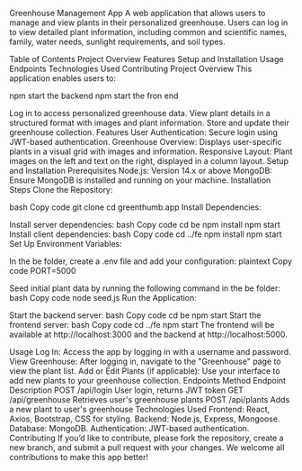 Greenhouse Management App
A web application that allows users to manage and view plants in their personalized greenhouse. Users can log in to view detailed plant information, including common and scientific names, family, water needs, sunlight requirements, and soil types.

Table of Contents
Project Overview
Features
Setup and Installation
Usage
Endpoints
Technologies Used
Contributing
Project Overview
This application enables users to:

npm start the backend
npm start the fron end

Log in to access personalized greenhouse data.
View plant details in a structured format with images and plant information.
Store and update their greenhouse collection.
Features
User Authentication: Secure login using JWT-based authentication.
Greenhouse Overview: Displays user-specific plants in a visual grid with images and information.
Responsive Layout: Plant images on the left and text on the right, displayed in a column layout.
Setup and Installation
Prerequisites
Node.js: Version 14.x or above
MongoDB: Ensure MongoDB is installed and running on your machine.
Installation Steps
Clone the Repository:

bash
Copy code
git clone
cd greenthumb.app
Install Dependencies:

Install server dependencies:
bash
Copy code
cd be
npm install
npm start
Install client dependencies:
bash
Copy code
cd ../fe
npm install
npm start
Set Up Environment Variables:

In the be folder, create a .env file and add your configuration:
plaintext
Copy code
PORT=5000

Seed initial plant data by running the following command in the be folder:
bash
Copy code
node seed.js
Run the Application:

Start the backend server:
bash
Copy code
cd be
npm start
Start the frontend server:
bash
Copy code
cd ../fe
npm start
The frontend will be available at http://localhost:3000 and the backend at http://localhost:5000.

Usage
Log In: Access the app by logging in with a username and password.
View Greenhouse: After logging in, navigate to the "Greenhouse" page to view the plant list.
Add or Edit Plants (if applicable): Use your interface to add new plants to your greenhouse collection.
Endpoints
Method Endpoint Description
POST /api/login User login, returns JWT token
GET /api/greenhouse Retrieves user's greenhouse plants
POST /api/plants Adds a new plant to user's greenhouse
Technologies Used
Frontend: React, Axios, Bootstrap, CSS for styling.
Backend: Node.js, Express, Mongoose.
Database: MongoDB.
Authentication: JWT-based authentication.
Contributing
If you’d like to contribute, please fork the repository, create a new branch, and submit a pull request with your changes. We welcome all contributions to make this app better!
